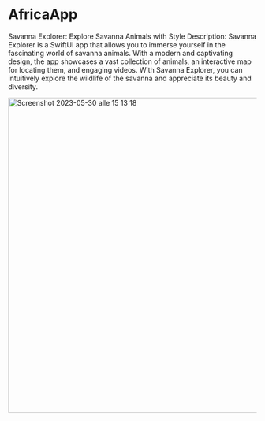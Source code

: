 # AfricaApp
Savanna Explorer: Explore Savanna Animals with Style 
Description: Savanna Explorer is a SwiftUI app that allows you to immerse yourself in the fascinating world of savanna animals. 
With a modern and captivating design, the app showcases a vast collection of animals, an interactive map for locating them,
and engaging videos. With Savanna Explorer, you can intuitively explore the wildlife of the savanna and appreciate its beauty and diversity.

<img width="640" alt="Screenshot 2023-05-30 alle 15 13 18" src="https://github.com/AleScorrano/AfricaApp/assets/108980940/7337fa1a-7664-4add-b8de-e45bb1fe753c">
